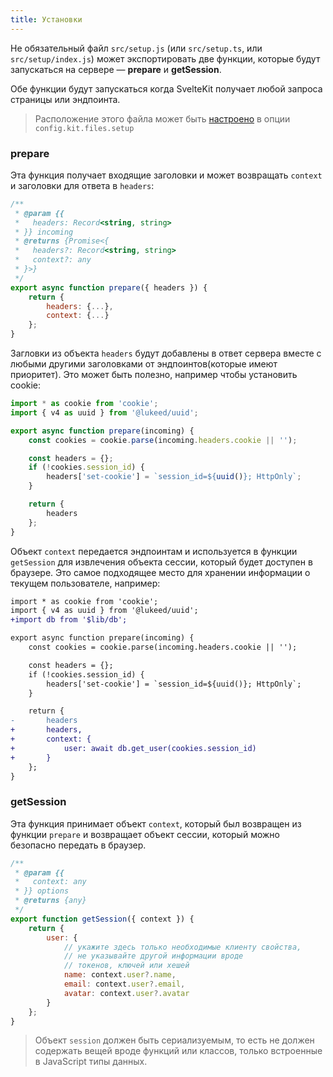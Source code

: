 ```yaml
---
title: Установки
---
```


Не обязательный файл `src/setup.js` (или `src/setup.ts`, или `src/setup/index.js`) может экспортировать две функции, которые будут запускаться на сервере — **prepare** и **getSession**.

Обе функции будут запускаться когда SvelteKit получает любой запроса страницы или эндпоинта.

> Расположение этого файла может быть [настроено](#configuration) в опции `config.kit.files.setup`

### prepare

Эта функция получает входящие заголовки и может возвращать `context` и заголовки для ответа в `headers`:

```js
/**
 * @param {{
 *   headers: Record<string, string>
 * }} incoming
 * @returns {Promise<{
 *   headers?: Record<string, string>
 *   context?: any
 * }>}
 */
export async function prepare({ headers }) {
	return {
		headers: {...},
		context: {...}
	};
}
```

Загловки из объекта `headers` будут добавлены в ответ сервера вместе с любыми другими заголовками от эндпоинтов(которые имеют приоритет). Это может быть полезно, например чтобы установить cookie:


```js
import * as cookie from 'cookie';
import { v4 as uuid } from '@lukeed/uuid';

export async function prepare(incoming) {
	const cookies = cookie.parse(incoming.headers.cookie || '');

	const headers = {};
	if (!cookies.session_id) {
		headers['set-cookie'] = `session_id=${uuid()}; HttpOnly`;
	}

	return {
		headers
	};
}
```

Объект `context` передается эндпоинтам и используется в функции `getSession` для извлечения объекта сессии, который будет доступен в браузере. Это самое подходящее место для хранении информации о текущем пользователе, например:

```diff
import * as cookie from 'cookie';
import { v4 as uuid } from '@lukeed/uuid';
+import db from '$lib/db';

export async function prepare(incoming) {
	const cookies = cookie.parse(incoming.headers.cookie || '');

	const headers = {};
	if (!cookies.session_id) {
		headers['set-cookie'] = `session_id=${uuid()}; HttpOnly`;
	}

	return {
-		headers
+		headers,
+		context: {
+			user: await db.get_user(cookies.session_id)
+		}
	};
}
```


### getSession
Эта функция принимает объект `context`, который был возвращен из функции `prepare` и возвращает объект сессии, который можно безопасно передать в браузер.

```js
/**
 * @param {{
 *   context: any
 * }} options
 * @returns {any}
 */
export function getSession({ context }) {
	return {
		user: {
			// укажите здесь только необходимые клиенту свойства,
			// не указывайте другой информации вроде
			// токенов, ключей или хешей
			name: context.user?.name,
			email: context.user?.email,
			avatar: context.user?.avatar
		}
	};
}
```

> Объект `session` должен быть сериализуемым, то есть  не должен содержать вещей вроде функций или классов, только встроенные в JavaScript типы данных.